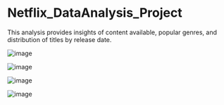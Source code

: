 # Netflix_DataAnalysis_Project
This analysis provides insights of content available, popular genres, and distribution of titles by release date.

![image](https://github.com/user-attachments/assets/e7995474-99a5-4074-8a25-1d50e25deef2)

![image](https://github.com/user-attachments/assets/17d70aae-d363-440d-81f1-4323045b1ea2)

![image](https://github.com/user-attachments/assets/6f2aaa86-ec72-4065-9d9c-edb0805bf7ac)

![image](https://github.com/user-attachments/assets/f2cc971e-c68a-4551-8c6c-03d51d7639b5)





